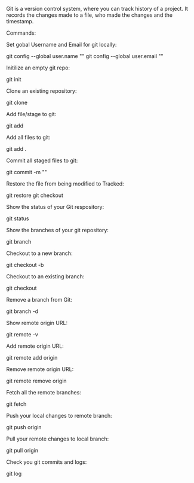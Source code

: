 Git is a version control system, where you can track history of a project. It records the changes made to a file, who made the changes and the timestamp.

Commands:

Set gobal Username and Email for git locally:

git config --global user.name "<your username>"
git config --global user.email "<Your Email>"

Initilize an empty git repo:

git init

Clone an existing repository:

git clone <URL>

Add file/stage to git:

git add <FileName>

Add all files to git:

git add .

Commit all staged files to git:

git commit -m "<Your Message>"

Restore the file from being modified to Tracked:

git restore <filename>
git checkout <filename>

Show the status of your Git respository:

git status

Show the branches of your git repository:

git branch

Checkout to a new branch:

git checkout -b <branchname>

Checkout to an existing branch:

git checkout <branchname>

Remove a branch from Git:

git branch -d <branch name>

Show remote origin URL:

git remote -v

Add remote origin URL:

git remote add origin <your remote git URL>

Remove remote origin URL:

git remote remove origin

Fetch all the remote branches:

git fetch

Push your local changes to remote branch:

git push origin <branch name>

Pull your remote changes to local branch:

git pull origin <branch name>

Check you git commits and logs:

git log





